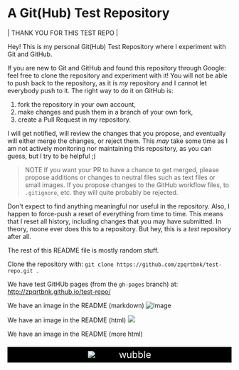 # A Git(Hub) Test Repository

|
THANK YOU FOR THIS TEST REPO
|

Hey! This is my personal Git(Hub) Test Repository where I experiment with Git and GitHub.

If you are new to Git and GitHub and found this repository through Google: feel free to clone the repository and experiment with it! You will not be able to push back to the repository, as it is _my_ repository and I cannot let everybody push to it. The right way to do it on GitHub is:

1. fork the repository in your own account,
2. make changes and push them in a branch of your own fork,
3. create a Pull Request in my repository.

I will get notified, will review the changes that you propose, and eventually will either merge the changes, or reject them. This _may_ take some time as I am not actively monitoring nor maintaining this repository, as you can guess, but I try to be helpful ;)

> NOTE
> If you want your PR to have a chance to get merged, please propose additions or changes to neutral files such as text files or small images. If you propose changes to the GitHub workflow files, to `.gitignore`, etc. they will quite probably be rejected.

Don't expect to find anything meaningful nor useful in the repository. Also, I happen to force-push a reset of everything from time to time. This means that I reset all history, including changes that you may have submitted. In theory, noone ever does this to a repository. But hey, this is a _test_ repository after all.

The rest of this README file is mostly random stuff.

Clone the repository with: `git clone https://github.com/zpqrtbnk/test-repo.git .`

We have test GitHUb pages (from the `gh-pages` branch) at: http://zpqrtbnk.github.io/test-repo/

We have an image in the README (markdown)
![Image](https://raw.github.com/zpqrtbnk/test-repo/master/wtf.jpg)

We have an image in the README (html)
<img src="./wtf.jpg" />

We have an image in the README (more html)

<p align="center" style="background:#000;padding:5px;color:#fff;font-size:150%;margin-bottom:64px">
    <img src="./wtf.jpg" />
    <span style="margin-left:48px;">wubble</span>
</p>
